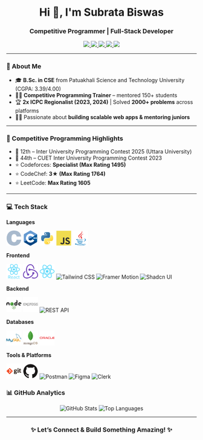 <h1 align="center">Hi 👋, I'm Subrata Biswas</h1>
<h3 align="center">Competitive Programmer | Full-Stack Developer </h3>

<p align="center">
  <a href="https://linkedin.com/in/subrata-biswas-9a0469296" target="_blank">
    <img src="https://img.shields.io/badge/LinkedIn-blue?style=for-the-badge&logo=linkedin&logoColor=white"/>
  </a>
  <a href="mailto:subratabiswas.me@gmail.com">
    <img src="https://img.shields.io/badge/Email-red?style=for-the-badge&logo=gmail&logoColor=white"/>
  </a>
  <a href="https://github.com/subrata-24" target="_blank">
    <img src="https://img.shields.io/badge/GitHub-black?style=for-the-badge&logo=github&logoColor=white"/>
  </a>
  <a href="https://codeforces.com/profile/TheAnt" target="_blank">
    <img src="https://img.shields.io/badge/Codeforces-445F9D?style=for-the-badge&logo=codeforces&logoColor=white"/>
  </a>
  <a href="https://www.codechef.com/users/beginner32" target="_blank">
    <img src="https://img.shields.io/badge/CodeChef-5B4638?style=for-the-badge&logo=codechef&logoColor=white"/>
  </a>
</p>

---

### 🚀 About Me
- 🎓 **B.Sc. in CSE** from Patuakhali Science and Technology University (CGPA: 3.39/4.00)  
- 👨‍🏫 **Competitive Programming Trainer** – mentored 150+ students  
- 🏆 **2x ICPC Regionalist (2023, 2024)** | Solved **2000+ problems** across platforms  
- 👨‍💻 Passionate about **building scalable web apps & mentoring juniors**  

---

### 🏅 Competitive Programming Highlights 
- 🥈 12th – Inter University Programming Contest 2025 (Uttara University)  
- 🥉 44th – CUET Inter University Programming Contest 2023
- ⭐ Codeforces: **Specialist (Max Rating 1495)**  
- ⭐ CodeChef: **3★ (Max Rating 1764)**  
- ⭐ LeetCode: **Max Rating 1605**  

---

### 💻 Tech Stack  

**Languages**  
<p>
  <img src="https://raw.githubusercontent.com/devicons/devicon/master/icons/c/c-original.svg" alt="C" width="40" height="40"/>
  <img src="https://raw.githubusercontent.com/devicons/devicon/master/icons/cplusplus/cplusplus-original.svg" alt="C++" width="40" height="40"/>
  <img src="https://raw.githubusercontent.com/devicons/devicon/master/icons/python/python-original.svg" alt="Python" width="40" height="40"/>
  <img src="https://raw.githubusercontent.com/devicons/devicon/master/icons/javascript/javascript-original.svg" alt="JavaScript" width="40" height="40"/>
  <img src="https://raw.githubusercontent.com/devicons/devicon/master/icons/java/java-original.svg" alt="Java" width="40" height="40"/>
</p>

**Frontend**  
<p>
  <img src="https://raw.githubusercontent.com/devicons/devicon/master/icons/react/react-original-wordmark.svg" alt="React" width="40" height="40"/>
  <img src="https://raw.githubusercontent.com/devicons/devicon/master/icons/redux/redux-original.svg" alt="Redux" width="40" height="40"/>
  <img src="https://raw.githubusercontent.com/devicons/devicon/master/icons/react/react-original.svg" alt="React Router" width="40" height="40"/>
  <img src="https://www.vectorlogo.zone/logos/tailwindcss/tailwindcss-icon.svg" alt="Tailwind CSS" width="40" height="40"/>
  <img src="https://cdn.worldvectorlogo.com/logos/framer-motion.svg" alt="Framer Motion" width="40" height="40"/>
  <img src="https://ui.shadcn.com/favicon.ico" alt="Shadcn UI" width="40" height="40"/>
</p>

**Backend**  
<p>
  <img src="https://raw.githubusercontent.com/devicons/devicon/master/icons/nodejs/nodejs-original-wordmark.svg" alt="Node.js" width="40" height="40"/>
  <img src="https://raw.githubusercontent.com/devicons/devicon/master/icons/express/express-original-wordmark.svg" alt="Express.js" width="40" height="40"/>
  <img src="https://img.shields.io/badge/REST%20API-02569B?style=for-the-badge&logo=api&logoColor=white" alt="REST API"/>
</p>

**Databases**  
<p>
  <img src="https://raw.githubusercontent.com/devicons/devicon/master/icons/mysql/mysql-original-wordmark.svg" alt="MySQL" width="40" height="40"/>
  <img src="https://raw.githubusercontent.com/devicons/devicon/master/icons/mongodb/mongodb-original-wordmark.svg" alt="MongoDB" width="40" height="40"/>
  <img src="https://raw.githubusercontent.com/devicons/devicon/master/icons/oracle/oracle-original.svg" alt="Oracle" width="40" height="40"/>
</p>

**Tools & Platforms**  
<p>
  <img src="https://raw.githubusercontent.com/devicons/devicon/master/icons/git/git-original-wordmark.svg" alt="Git" width="40" height="40"/>
  <img src="https://raw.githubusercontent.com/devicons/devicon/master/icons/github/github-original.svg" alt="GitHub" width="40" height="40"/>
  <img src="https://www.vectorlogo.zone/logos/getpostman/getpostman-icon.svg" alt="Postman" width="40" height="40"/>
  <img src="https://www.vectorlogo.zone/logos/figma/figma-icon.svg" alt="Figma" width="40" height="40"/>
  <img src="https://avatars.githubusercontent.com/u/115713320?s=200&v=4" alt="Clerk" width="40" height="40"/>
</p>



### 📊 GitHub Analytics
<p align="center">
  <img src="https://github-readme-stats.vercel.app/api?username=subrata-24&show_icons=true&theme=tokyonight" alt="GitHub Stats" height="170"/>
  <img src="https://github-readme-stats.vercel.app/api/top-langs?username=subrata-24&layout=compact&theme=tokyonight" alt="Top Languages" height="170"/>
</p>

---


<h3 align="center">✨ Let’s Connect & Build Something Amazing! ✨</h3>
